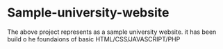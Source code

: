 # Sample-university-website
The above project represents as a sample university website.
it has been build o he foundaions of basic HTML/CSS/JAVASCRIPT/PHP
                                                                                                                                          
                                                                         
                                                   
                            
